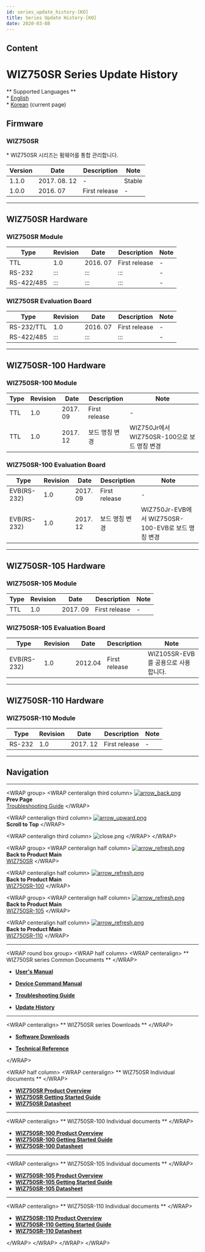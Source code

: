 ```yaml
---
id: series_update_history-[KO]
title: Series Update History-[KO]
date: 2020-03-08
---
```


## Content

# WIZ750SR Series Update History

\*\* Supported Languages \*\*  
\* [English](/products/wiz750sr/history/en)  
\* [Korean](/products/wiz750sr/history/ko) (current page)

## Firmware

### WIZ750SR

\* WIZ750SR 시리즈는 펌웨어를 통합 관리합니다.

| Version | Date          | Description   | Note   |
| ------- | ------------- | ------------- | ------ |
| 1.1.0   | 2017\. 08. 12 | \-            | Stable |
| 1.0.0   | 2016\. 07     | First release | \-     |

-----

## WIZ750SR Hardware

### WIZ750SR Module

| Type       | Revision | Date      | Description   | Note |
| ---------- | -------- | --------- | ------------- | ---- |
| TTL        | 1.0      | 2016\. 07 | First release | \-   |
| RS-232     | :::      | :::       | :::           | \-   |
| RS-422/485 | :::      | :::       | :::           | \-   |

### WIZ750SR Evaluation Board

| Type       | Revision | Date      | Description   | Note |
| ---------- | -------- | --------- | ------------- | ---- |
| RS-232/TTL | 1.0      | 2016\. 07 | First release | \-   |
| RS-422/485 | :::      | :::       | :::           | \-   |

-----

## WIZ750SR-100 Hardware

### WIZ750SR-100 Module

| Type | Revision | Date      | Description   | Note                               |
| ---- | -------- | --------- | ------------- | ---------------------------------- |
| TTL  | 1.0      | 2017\. 09 | First release | \-                                 |
| TTL  | 1.0      | 2017\. 12 | 보드 명칭 변경      | WIZ750Jr에서 WIZ750SR-100으로 보드 명칭 변경 |

### WIZ750SR-100 Evaluation Board

| Type        | Revision | Date      | Description   | Note                                      |
| ----------- | -------- | --------- | ------------- | ----------------------------------------- |
| EVB(RS-232) | 1.0      | 2017\. 09 | First release | \-                                        |
| EVB(RS-232) | 1.0      | 2017\. 12 | 보드 명칭 변경      | WIZ750Jr-EVB에서 WIZ750SR-100-EVB로 보드 명칭 변경 |

-----

## WIZ750SR-105 Hardware

### WIZ750SR-105 Module

| Type | Revision | Date      | Description   | Note |
| ---- | -------- | --------- | ------------- | ---- |
| TTL  | 1.0      | 2017\. 09 | First release | \-   |

### WIZ750SR-105 Evaluation Board

| Type        | Revision | Date    | Description   | Note                      |
| ----------- | -------- | ------- | ------------- | ------------------------- |
| EVB(RS-232) | 1.0      | 2012.04 | First release | WIZ105SR-EVB를 공용으로 사용합니다. |

-----

## WIZ750SR-110 Hardware

### WIZ750SR-110 Module

| Type   | Revision | Date      | Description   | Note |
| ------ | -------- | --------- | ------------- | ---- |
| RS-232 | 1.0      | 2017\. 12 | First release | \-   |

-----

## Navigation

-----

\<WRAP group\> \<WRAP centeralign third column\>
[![arrow\_back.png](/etc/arrow_back.png)](/products/wiz750sr/troubleshooting/ko)  
**Prev Page**  
[Troubleshooting Guide](/products/wiz750sr/troubleshooting/ko) \</WRAP\>

\<WRAP centeralign third column\>
[![arrow\_upward.png](/etc/arrow_upward.png)](#WIZ750SR_Series_Update_History)  
**Scroll to Top** \</WRAP\>

\<WRAP centeralign third column\> ![close.png](/etc/close.png) \</WRAP\>
\</WRAP\>

\<WRAP group\> \<WRAP centeralign half column\>
[![arrow\_refresh.png](/etc/arrow_refresh.png)](/products/wiz750sr/start)  
**Back to Product Main**  
[WIZ750SR](/products/wiz750sr/start) \</WRAP\>

\<WRAP centeralign half column\>
[![arrow\_refresh.png](/etc/arrow_refresh.png)](/products/wiz750sr-100/start)  
**Back to Product Main**  
[WIZ750SR-100](/products/wiz750sr-100/start) \</WRAP\>

\<WRAP group\> \<WRAP centeralign half column\>
[![arrow\_refresh.png](/etc/arrow_refresh.png)](/products/wiz750sr-105/start)  
**Back to Product Main**  
[WIZ750SR-105](/products/wiz750sr-105/start) \</WRAP\>

\<WRAP centeralign half column\>
[![arrow\_refresh.png](/etc/arrow_refresh.png)](/products/wiz750sr-110/start)  
**Back to Product Main**  
[WIZ750SR-110](/products/wiz750sr-110/start) \</WRAP\>

-----

\<WRAP round box group\> \<WRAP half column\> \<WRAP centeralign\> \*\*
WIZ750SR series Common Documents \*\* \</WRAP\>

  - **[User's Manual](/products/wiz750sr/usermanual/ko)** 

<!-- end list -->

  - **[Device Command Manual](/products/wiz750sr/commandmanual/ko)**

<!-- end list -->

  - **[Troubleshooting Guide](/products/wiz750sr/troubleshooting/ko)**

<!-- end list -->

  - **[Update History](/products/wiz750sr/history/ko)**

-----

\<WRAP centeralign\> \*\* WIZ750SR series Downloads \*\* \</WRAP\>

  - **[Software Downloads](/products/wiz750sr/download/start)**

<!-- end list -->

  - **[Technical Reference](/products/wiz750sr/reference/start)**

\</WRAP\>

\<WRAP half column\> \<WRAP centeralign\> \*\* WIZ750SR Individual
documents \*\* \</WRAP\>

  - **[WIZ750SR Product Overview](/products/wiz750sr/overview/ko)**
  - **[WIZ750SR Getting Started
    Guide](/products/wiz750sr/gettingstarted/ko)**
  - **[WIZ750SR Datasheet](/products/wiz750sr/datasheet/start)**

-----

\<WRAP centeralign\> \*\* WIZ750SR-100 Individual documents \*\*
\</WRAP\>

  - **[WIZ750SR-100 Product
    Overview](/products/wiz750sr-100/overview/ko)**
  - **[WIZ750SR-100 Getting Started
    Guide](/products/wiz750sr-100/gettingstarted/ko)**
  - **[WIZ750SR-100 Datasheet](/products/wiz750sr-100/datasheet/start)**

-----

\<WRAP centeralign\> \*\* WIZ750SR-105 Individual documents \*\*
\</WRAP\>

  - **[WIZ750SR-105 Product
    Overview](/products/wiz750sr-105/overview/ko)**
  - **[WIZ750SR-105 Getting Started
    Guide](/products/wiz750sr-105/gettingstarted/ko)**
  - **[WIZ750SR-105 Datasheet](/products/wiz750sr-105/datasheet/start)**

-----

\<WRAP centeralign\> \*\* WIZ750SR-110 Individual documents \*\*
\</WRAP\>

  - **[WIZ750SR-110 Product
    Overview](/products/wiz750sr-110/overview/ko)**
  - **[WIZ750SR-110 Getting Started
    Guide](/products/wiz750sr-110/gettingstarted/ko)**
  - **[WIZ750SR-110 Datasheet](/products/wiz750sr-110/datasheet/start)**

\</WRAP\> \</WRAP\> \</WRAP\> \</WRAP\>

